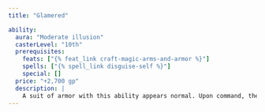 ```yaml
---
title: "Glamered"

ability:
  aura: "Moderate illusion"
  casterLevel: "10th"
  prerequisites:
    feats: ["{% feat_link craft-magic-arms-and-armor %}"]
    spells: ["{% spell_link disguise-self %}"]
    special: []
  price: "+2,700 gp"
  description: |
    A suit of armor with this ability appears normal. Upon command, the armor changes shape and form to assume the appearance of a normal set of clothing. The armor retains all its properties (including weight) when glamered. Only a {% spell_link true-seeing %} spell or similar magic reveals the true nature of the armor when disguised.
---
```

